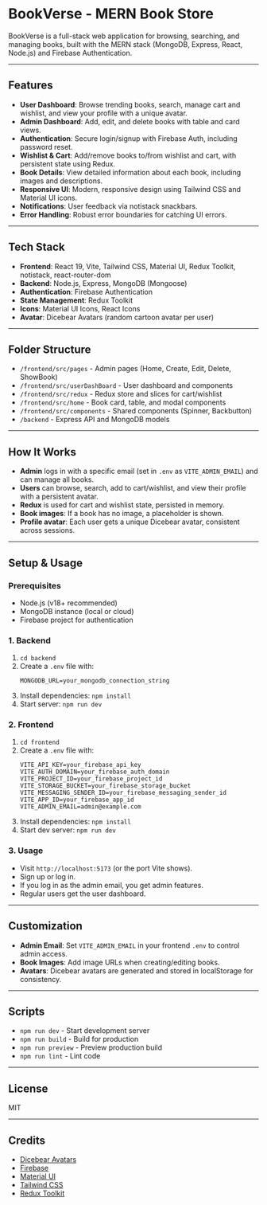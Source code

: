 # BookVerse - MERN Book Store

BookVerse is a full-stack web application for browsing, searching, and managing books, built with the MERN stack (MongoDB, Express, React, Node.js) and Firebase Authentication.

---

## Features

- **User Dashboard**: Browse trending books, search, manage cart and wishlist, and view your profile with a unique avatar.
- **Admin Dashboard**: Add, edit, and delete books with table and card views.
- **Authentication**: Secure login/signup with Firebase Auth, including password reset.
- **Wishlist & Cart**: Add/remove books to/from wishlist and cart, with persistent state using Redux.
- **Book Details**: View detailed information about each book, including images and descriptions.
- **Responsive UI**: Modern, responsive design using Tailwind CSS and Material UI icons.
- **Notifications**: User feedback via notistack snackbars.
- **Error Handling**: Robust error boundaries for catching UI errors.

---

## Tech Stack

- **Frontend**: React 19, Vite, Tailwind CSS, Material UI, Redux Toolkit, notistack, react-router-dom
- **Backend**: Node.js, Express, MongoDB (Mongoose)
- **Authentication**: Firebase Authentication
- **State Management**: Redux Toolkit
- **Icons**: Material UI Icons, React Icons
- **Avatar**: Dicebear Avatars (random cartoon avatar per user)

---

## Folder Structure

- `/frontend/src/pages` - Admin pages (Home, Create, Edit, Delete, ShowBook)
- `/frontend/src/userDashBoard` - User dashboard and components
- `/frontend/src/redux` - Redux store and slices for cart/wishlist
- `/frontend/src/home` - Book card, table, and modal components
- `/frontend/src/components` - Shared components (Spinner, Backbutton)
- `/backend` - Express API and MongoDB models

---

## How It Works

- **Admin** logs in with a specific email (set in `.env` as `VITE_ADMIN_EMAIL`) and can manage all books.
- **Users** can browse, search, add to cart/wishlist, and view their profile with a persistent avatar.
- **Redux** is used for cart and wishlist state, persisted in memory.
- **Book images**: If a book has no image, a placeholder is shown.
- **Profile avatar**: Each user gets a unique Dicebear avatar, consistent across sessions.

---

## Setup & Usage

### Prerequisites

- Node.js (v18+ recommended)
- MongoDB instance (local or cloud)
- Firebase project for authentication

### 1. Backend

1. `cd backend`
2. Create a `.env` file with:
   ```
   MONGODB_URL=your_mongodb_connection_string
   ```
3. Install dependencies: `npm install`
4. Start server: `npm run dev`

### 2. Frontend

1. `cd frontend`
2. Create a `.env` file with:
   ```
   VITE_API_KEY=your_firebase_api_key
   VITE_AUTH_DOMAIN=your_firebase_auth_domain
   VITE_PROJECT_ID=your_firebase_project_id
   VITE_STORAGE_BUCKET=your_firebase_storage_bucket
   VITE_MESSAGING_SENDER_ID=your_firebase_messaging_sender_id
   VITE_APP_ID=your_firebase_app_id
   VITE_ADMIN_EMAIL=admin@example.com
   ```
3. Install dependencies: `npm install`
4. Start dev server: `npm run dev`

### 3. Usage

- Visit `http://localhost:5173` (or the port Vite shows).
- Sign up or log in.
- If you log in as the admin email, you get admin features.
- Regular users get the user dashboard.

---

## Customization

- **Admin Email**: Set `VITE_ADMIN_EMAIL` in your frontend `.env` to control admin access.
- **Book Images**: Add image URLs when creating/editing books.
- **Avatars**: Dicebear avatars are generated and stored in localStorage for consistency.

---

## Scripts

- `npm run dev` - Start development server
- `npm run build` - Build for production
- `npm run preview` - Preview production build
- `npm run lint` - Lint code

---

## License

MIT

---

## Credits

- [Dicebear Avatars](https://www.dicebear.com/)
- [Firebase](https://firebase.google.com/)
- [Material UI](https://mui.com/)
- [Tailwind CSS](https://tailwindcss.com/)
- [Redux Toolkit](https://redux-toolkit.js.org/)
